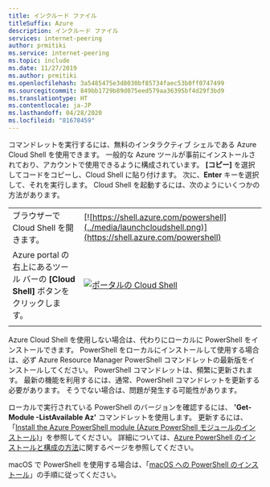 ```yaml
---
title: インクルード ファイル
titleSuffix: Azure
description: インクルード ファイル
services: internet-peering
author: prmitiki
ms.service: internet-peering
ms.topic: include
ms.date: 11/27/2019
ms.author: prmitiki
ms.openlocfilehash: 3a5485475e3d8030bf85734faec53b0ff0747499
ms.sourcegitcommit: 849bb1729b89d075eed579aa36395bf4d29f3bd9
ms.translationtype: HT
ms.contentlocale: ja-JP
ms.lasthandoff: 04/28/2020
ms.locfileid: "81678459"
---
```

コマンドレットを実行するには、無料のインタラクティブ シェルである Azure Cloud Shell を使用できます。 一般的な Azure ツールが事前にインストールされており、アカウントで使用できるように構成されています。 **[コピー]** を選択してコードをコピーし、Cloud Shell に貼り付けます。 次に、**Enter** キーを選択して、それを実行します。 Cloud Shell を起動するには、次のようにいくつかの方法があります。


|  |   |
|-----------------------------------------------|---|
| ブラウザーで Cloud Shell を開きます。 | [![https://shell.azure.com/powershell](../media/launchcloudshell.png)](https://shell.azure.com/powershell) |
| Azure portal の右上にあるツール バーの **[Cloud Shell]** ボタンをクリックします。 | [![ポータルの Cloud Shell](../media/cloud-shell-menu.png)](https://portal.azure.com) |
|  |  |


Azure Cloud Shell を使用しない場合は、代わりにローカルに PowerShell をインストールできます。 PowerShell をローカルにインストールして使用する場合は、必ず Azure Resource Manager PowerShell コマンドレットの最新版をインストールしてください。 PowerShell コマンドレットは、頻繁に更新されます。 最新の機能を利用するには、通常、PowerShell コマンドレットを更新する必要があります。 そうでない場合は、問題が発生する可能性があります。

ローカルで実行されている PowerShell のバージョンを確認するには、 **'Get-Module -ListAvailable Az'** コマンドレットを使用します。 更新するには、「[Install the Azure PowerShell module (Azure PowerShell モジュールのインストール)](https://docs.microsoft.com/powershell/azure/azurerm/install-azurerm-ps)」を参照してください。 詳細については、[Azure PowerShell のインストールと構成の方法](https://docs.microsoft.com/powershell/azure/azurerm/overview)に関するページを参照してください。

macOS で PowerShell を使用する場合は、「[macOS への PowerShell のインストール](https://docs.microsoft.com/powershell/scripting/install/installing-powershell-core-on-macos?view=powershell-6)」の手順に従ってください。